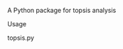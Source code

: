 A Python package for topsis analysis

Usage

topsis.py <dataset> <weights> <impacts> <result file name>